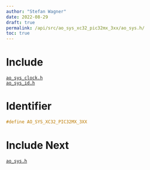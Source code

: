 ```yaml
---
author: "Stefan Wagner"
date: 2022-08-29
draft: true
permalink: /api/src/ao_sys_xc32_pic32mx_3xx/ao_sys.h/
toc: true
---
```


# Include

[`ao_sys_clock.h`](ao_sys_clock.h.md) <br/>
[`ao_sys_id.h`](ao_sys_id.h.md)

# Identifier

```c
#define AO_SYS_XC32_PIC32MX_3XX
```

# Include Next

[`ao_sys.h`](../ao_sys_xc32_pic32mx/ao_sys.h.md)
